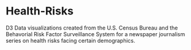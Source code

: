 # Health-Risks
D3 Data visualizations created from the U.S. Census Bureau and the Behavorial Risk Factor Surveillance System for a newspaper journalism series on health risks facing certain demographics.
